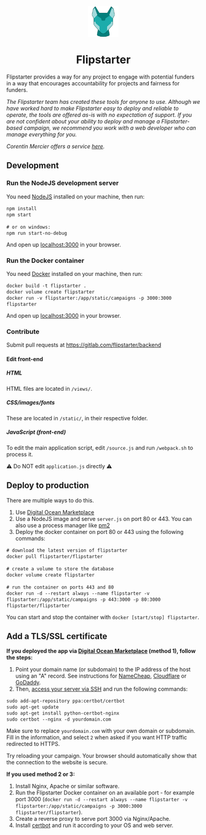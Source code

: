 <div align="center">
  <img src="./static/img/logo-border.svg" height="80">
  <h1>Flipstarter</h1>
</div>

Flipstarter provides a way for any project to engage with potential funders in a way that encourages accountability for projects and fairness for funders.

*The Flipstarter team has created these tools for anyone to use.
Although we have worked hard to make Flipstarter easy to deploy and reliable to operate, the tools are offered as-is with no expectation of support.
If you are not confident about your ability to deploy and manage a Flipstarter-based campaign, we recommend you work with a web developer who can manage everything for you.*

*Corentin Mercier offers a service [here](https://merc1er.com/flipstarter).*

## Development

### Run the NodeJS development server

You need [NodeJS](https://nodejs.org/en/) installed on your machine, then run:

```shell
npm install
npm start

# or on windows:
npm run start-no-debug
```

And open up [localhost:3000](http://localhost:3000) in your browser.

### Run the Docker container

You need [Docker](https://www.docker.com) installed on your machine, then run:

```shell
docker build -t flipstarter .
docker volume create flipstarter
docker run -v flipstarter:/app/static/campaigns -p 3000:3000 flipstarter
```

And open up [localhost:3000](http://localhost:3000) in your browser.

### Contribute

Submit pull requests at https://gitlab.com/flipstarter/backend

#### Edit front-end

##### HTML

HTML files are located in `/views/`.

##### CSS/images/fonts

These are located in `/static/`, in their respective folder.

##### JavaScript (front-end)

To edit the main application script, edit `/source.js` and run `/webpack.sh` to process it.

⚠️ Do NOT edit `application.js` directly ⚠️

## Deploy to production

There are multiple ways to do this.

1. Use [Digital Ocean Marketplace](https://marketplace.digitalocean.com/apps/flipstarter)
2. Use a NodeJS image and serve `server.js` on port 80 or 443. You can also use a process manager like [pm2](https://pm2.keymetrics.io)
3. Deploy the docker container on port 80 or 443 using the following commands:

```
# download the latest version of flipstarter
docker pull flipstarter/flipstarter

# create a volume to store the database
docker volume create flipstarter

# run the container on ports 443 and 80
docker run -d --restart always --name flipstarter -v flipstarter:/app/static/campaigns -p 443:3000 -p 80:3000 flipstarter/flipstarter
```

You can start and stop the container with `docker [start/stop] flipstarter`.

## Add a TLS/SSL certificate

**If you deployed the app via [Digital Ocean Marketplace](https://marketplace.digitalocean.com/apps/flipstarter) (method 1), follow the steps:**

1. Point your domain name (or subdomain) to the IP address of the host using an "A" record. See instructions for [NameCheap](https://www.namecheap.com/support/knowledgebase/article.aspx/319/2237/how-can-i-set-up-an-a-address-record-for-my-domain), [Cloudflare](https://support.cloudways.com/creating-a-record-cloudflare/) or [GoDaddy](https://www.godaddy.com/help/add-an-a-record-19238).
2. Then, [access your server via SSH](https://www.digitalocean.com/docs/droplets/how-to/connect-with-ssh/) and run the following commands:

```shell
sudo add-apt-repository ppa:certbot/certbot
sudo apt-get update
sudo apt-get install python-certbot-nginx
sudo certbot --nginx -d yourdomain.com
```

Make sure to replace `yourdomain.com` with your own domain or subdomain.  
Fill in the information, and select `2` when asked if you want HTTP traffic redirected to HTTPS.

Try reloading your campaign. Your browser should automatically show that the connection to the website is secure.

**If you used method 2 or 3:**

1. Install Nginx, Apache or similar software.
2. Run the Flipstarter Docker container on an available port - for example port 3000 (`docker run -d --restart always --name flipstarter -v flipstarter:/app/static/campaigns -p 3000:3000 flipstarter/flipstarter`).
3. Create a reverse proxy to serve port 3000 via Nginx/Apache.
4. Install [certbot](https://certbot.eff.org) and run it according to your OS and web server.
